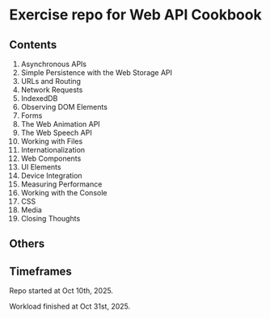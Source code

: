 # Exercise repo for Web API Cookbook

## Contents

1. Asynchronous APIs
2. Simple Persistence with the Web Storage API
3. URLs and Routing
4. Network Requests
5. IndexedDB
6. Observing DOM Elements
7. Forms
8. The Web Animation API
9. The Web Speech API
10. Working with Files
11. Internationalization
12. Web Components
13. UI Elements
14. Device Integration
15. Measuring Performance
16. Working with the Console
17. CSS
18. Media
19. Closing Thoughts

## Others

## Timeframes

Repo started at Oct 10th, 2025.

Workload finished at Oct 31st, 2025.
